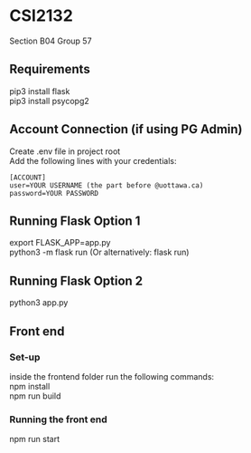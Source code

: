 # CSI2132

Section B04 Group 57 <br>


## Requirements

pip3 install flask <br>
pip3 install psycopg2

## Account Connection (if using PG Admin)

Create .env file in project root <br>
Add the following lines with your credentials: <br>

```
[ACCOUNT] 
user=YOUR USERNAME (the part before @uottawa.ca)
password=YOUR PASSWORD
```

## Running Flask Option 1

export FLASK_APP=app.py <br>
python3 -m flask run         (Or alternatively: flask run)

## Running Flask Option 2

python3 app.py

## Front end
### Set-up
inside the frontend folder run the following commands:<br>
npm install<br>
npm run build

### Running the front end

npm run start

